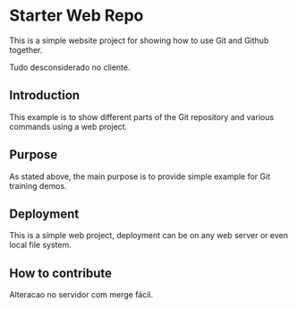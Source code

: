 # Starter Web Repo

This is a simple website project for showing how to use Git and Github together.

Tudo desconsiderado no cliente.

## Introduction

This example is to show different parts of the Git repository and various commands using a web project.

## Purpose

As stated above, the main purpose is to provide simple example for Git training demos.

## Deployment

This is a simple web project, deployment can be on any web server or even local file system.

## How to contribute


Alteracao no servidor com merge fácil.
